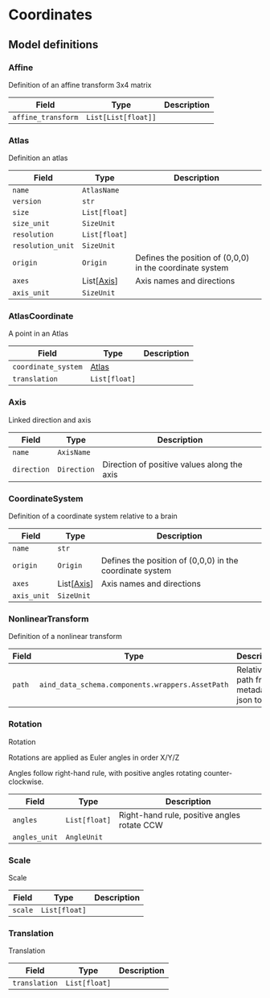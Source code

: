 # Coordinates

## Model definitions

### Affine

Definition of an affine transform 3x4 matrix

| Field | Type | Description |
|-------|------|-------------|
| `affine_transform` | `List[List[float]]` |  |


### Atlas

Definition an atlas

| Field | Type | Description |
|-------|------|-------------|
| `name` | `AtlasName` |  |
| `version` | `str` |  |
| `size` | `List[float]` |  |
| `size_unit` | `SizeUnit` |  |
| `resolution` | `List[float]` |  |
| `resolution_unit` | `SizeUnit` |  |
| `origin` | `Origin` | Defines the position of (0,0,0) in the coordinate system |
| `axes` | List[[Axis](components/coordinates.md#axis)] | Axis names and directions |
| `axis_unit` | `SizeUnit` |  |


### AtlasCoordinate

A point in an Atlas

| Field | Type | Description |
|-------|------|-------------|
| `coordinate_system` | [Atlas](components/coordinates.md#atlas) |  |
| `translation` | `List[float]` |  |


### Axis

Linked direction and axis

| Field | Type | Description |
|-------|------|-------------|
| `name` | `AxisName` |  |
| `direction` | `Direction` | Direction of positive values along the axis |


### CoordinateSystem

Definition of a coordinate system relative to a brain

| Field | Type | Description |
|-------|------|-------------|
| `name` | `str` |  |
| `origin` | `Origin` | Defines the position of (0,0,0) in the coordinate system |
| `axes` | List[[Axis](components/coordinates.md#axis)] | Axis names and directions |
| `axis_unit` | `SizeUnit` |  |


### NonlinearTransform

Definition of a nonlinear transform

| Field | Type | Description |
|-------|------|-------------|
| `path` | `aind_data_schema.components.wrappers.AssetPath` | Relative path from metadata json to file |


### Rotation

Rotation

Rotations are applied as Euler angles in order X/Y/Z

Angles follow right-hand rule, with positive angles rotating counter-clockwise.

| Field | Type | Description |
|-------|------|-------------|
| `angles` | `List[float]` | Right-hand rule, positive angles rotate CCW |
| `angles_unit` | `AngleUnit` |  |


### Scale

Scale

| Field | Type | Description |
|-------|------|-------------|
| `scale` | `List[float]` |  |


### Translation

Translation

| Field | Type | Description |
|-------|------|-------------|
| `translation` | `List[float]` |  |


